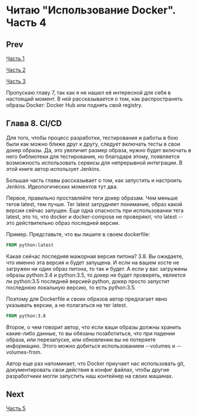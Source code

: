 # Читаю "Использование Docker". Часть 4

## Prev
[Часть 1](https://ikintosh.github.io/2020/03/19/docker.html)

[Часть 2](https://ikintosh.github.io/2020/04/03/docker_2.html)

[Часть 3](https://ikintosh.github.io/2020/04/11/docker_3.html)


Пропускаю главу 7, так как я не нашел её интересной для себя в настоящий момент. В ней рассказывается о том, как распространять образы Docker: Docker Hub или поднять свой registry.

## Глава 8. CI/CD 

Для того, чтобы процесс разработки, тестирования и работы в бою были как можно ближе друг к другу, следует включать тесты в свои докер образы. Да, это увеличит размер образа, нужно будет включать в него библиотеки для тестирования, но благодаря этому, появляется возможность использовать сервисы для непрерывной интеграции. В этой книге автор использует Jenkins. 

Большая часть главы рассказывает о том, как запустить и настроить Jenkins. Идеологических моментов тут два. 

Первое, правильно проставляйте теги докер образам. Чем меньше тегов latest, тем лучше. Тег latest затрудняет понимание, образ какой версии сейчас запущен. Еще одна опасность при использовании тега latest, это то, что docker и docker-compose не проверяют, что latest -- это действительно образ последней версии. 

Пример.
Представьте, что вы пишите в своем dockerfile:
```Dockerfile
FROM python:latest
```
Какая сейчас последняя мажорная версия питона? 3.8.
Вы ожидаете, что именно эта версия и будет запущена. И если на вашем хосте не загружен ни один образ питона, то так и будет. А если у вас загружены образы python:3.4 и python:3.5, то докер не будет проверять, является ли python:3.5 последней версией python, докер просто запустит последнюю локальную версию, то есть python:3.5. 

Поэтому для Dockerfile и своих образов автор предлагает явно указывать версии, а не полагаться на тег latest.
```Dockerfile
FROM python:3.8
```
Второе, о чем говорит автор, что если ваши образы должны хранить какие-либо данные, то вы обязаны позаботиться, что при падении образа, или перезапуске, или обновлении вы не потеряете информацию. Этого можно добиться использованием --volumes и --volumes-from. 

Автор еще раз напоминает, что Docker приучает нас использовать git, документировать свои действия в конфиг файлах, чтобы другие разработчики могли запустить наш контейнер на своих машинах. 

## Next
[Часть 5](https://ikintosh.github.io/2020/06/04/docker_5.html)
